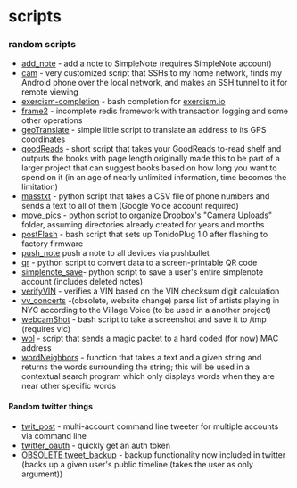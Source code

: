 scripts
=======


### random scripts

- [add_note](/add_note.py)  - add a note to SimpleNote (requires SimpleNote account)
- [cam](/cam.py)    	  - very customized script that SSHs to my home network, finds my Android phone over the local network, and makes an SSH tunnel to it for remote viewing  
- [exercism-completion](/exercism-completion) - bash completion for [exercism.io](https://exercism.io)
- [frame2](/frame2.py)         - incomplete redis framework with transaction logging and some other operations
- [geoTranslate](/geoTranslate.py)   - simple little script to translate an address to its GPS coordinates
- [goodReads](/goodReads.py)      - short script that takes your GoodReads to-read shelf and outputs the books with page length  originally made this to be part of a larger project that can suggest books based on how long you want to spend on it (in an age of nearly unlimited information, time becomes the limitation)
- [masstxt](/masstxt.py)        - python script that takes a CSV file of phone numbers and sends a text to all of them (Google Voice account required)
- [move_pics](/move_pics.py)         - python script to organize Dropbox's "Camera Uploads" folder, assuming directories already created for years and months 
- [postFlash](/postFlash)         - bash script that sets up TonidoPlug 1.0 after flashing to factory firmware
- [push_note](/push_note.py)        push a note to all devices via pushbullet
- [qr](/qr.py)             - python script to convert data to a screen-printable QR code
- [simplenote_save](/simplenote_save.py)- python script to save a user's entire simplenote account (includes deleted notes)
- [verifyVIN](/verifyVIN.py)      - verifies a VIN based on the VIN checksum digit calculation
- [vv_concerts](/vv_concerts.py)    -(obsolete, website change) parse list of artists playing in NYC according to the Village Voice (to be used in a another project)
- [webcamShot](/webcamShot.sh)        - bash script to take a screenshot and save it to /tmp (requires vlc)
- [wol](/wol.py)            - script that sends a magic packet to a hard coded (for now) MAC address
- [wordNeighbors](/wordNeighbors.py)  - function that takes a text and a given string and returns the words surrounding the string; this will be used in a contextual search program which only displays words when they are near other specific words


#### Random twitter things

- [twit_post](/twit_post.py)     - multi-account command line tweeter for multiple accounts via command line  
- [twitter_oauth](/twitter_oauth.py)  - quickly get an auth token
- [OBSOLETE tweet_backup](/tweet_backup.py)   - backup functionality now included in twitter (backs up a given user's public timeline (takes the user as only argument))
